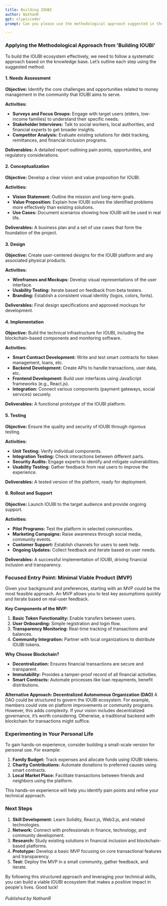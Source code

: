 ```yaml
---
title: Building IOUBI
author: NathanR
gpt: olypiccoder
prompt: Can you please use the methodological approach suggested in the ‘Methodological Approach’ text file from ‘Building IOUBI’ Knowledge Base and apply it to the solution described in ‘Healing Money’ document from ‘Building IOUBI‘ Knowledge Base  to suggest a focused entry point to building an ‘IOUBI’ ecosystem? For personal context, I am a professional software engineer with 20 years of experience mostly in C/C++ but I prefer a javascript based solution for convenience. How can I plan, build, and implement the ‘IOUBI’ ecosystem and transparent monitoring software. Would you recommend a blockchain like DAO or is there simpler ways to create a Minimal Viable Product or a prototype of some sort so that I can begin experimenting with it in my personal life?

---
```

### Applying the Methodological Approach from 'Building IOUBI'

To build the IOUBI ecosystem effectively, we need to follow a systematic approach based on the knowledge base. Let’s outline each step using the suggested method.

#### 1. Needs Assessment
**Objective:** Identify the core challenges and opportunities related to money management in the community that IOUBI aims to serve.

**Activities:**
- **Surveys and Focus Groups:** Engage with target users (elders, low-income families) to understand their specific needs.
- **Stakeholder Interviews:** Talk to social workers, local authorities, and financial experts to get broader insights.
- **Competitor Analysis:** Evaluate existing solutions for debt tracking, remittances, and financial inclusion programs.

**Deliverables:** A detailed report outlining pain points, opportunities, and regulatory considerations.

#### 2. Conceptualization
**Objective:** Develop a clear vision and value proposition for IOUBI.

**Activities:**
- **Vision Statement:** Outline the mission and long-term goals.
- **Value Proposition:** Explain how IOUBI solves the identified problems more effectively than existing solutions.
- **Use Cases:** Document scenarios showing how IOUBI will be used in real life.

**Deliverables:** A business plan and a set of use cases that form the foundation of the project.

#### 3. Design
**Objective:** Create user-centered designs for the IOUBI platform and any associated physical products.

**Activities:**
- **Wireframes and Mockups:** Develop visual representations of the user interface.
- **Usability Testing:** Iterate based on feedback from beta testers.
- **Branding:** Establish a consistent visual identity (logos, colors, fonts).

**Deliverables:** Final design specifications and approved mockups for development.

#### 4. Implementation
**Objective:** Build the technical infrastructure for IOUBI, including the blockchain-based components and monitoring software.

**Activities:**
- **Smart Contract Development:** Write and test smart contracts for token management, loans, etc.
- **Backend Development:** Create APIs to handle transactions, user data, etc.
- **Frontend Development:** Build user interfaces using JavaScript frameworks (e.g., React.js).
- **Integration:** Connect various components (payment gateways, social services) securely.

**Deliverables:** A functional prototype of the IOUBI platform.

#### 5. Testing
**Objective:** Ensure the quality and security of IOUBI through rigorous testing.

**Activities:**
- **Unit Testing:** Verify individual components.
- **Integration Testing:** Check interactions between different parts.
- **Security Audits:** Engage experts to identify and mitigate vulnerabilities.
- **Usability Testing:** Gather feedback from real users to improve the experience.

**Deliverables:** A tested version of the platform, ready for deployment.

#### 6. Rollout and Support
**Objective:** Launch IOUBI to the target audience and provide ongoing support.

**Activities:**
- **Pilot Programs:** Test the platform in selected communities.
- **Marketing Campaigns:** Raise awareness through social media, community events.
- **Customer Support:** Establish channels for users to seek help.
- **Ongoing Updates:** Collect feedback and iterate based on user needs.

**Deliverables:** A successful implementation of IOUBI, driving financial inclusion and transparency.

### Focused Entry Point: Minimal Viable Product (MVP)

Given your background and preferences, starting with an MVP could be the most feasible approach. An MVP allows you to test key assumptions quickly and iterate based on real-user feedback.

**Key Components of the MVP:**
1. **Basic Token Functionality:** Enable transfers between users.
2. **User Onboarding:** Simple registration and login flow.
3. **Transparency Monitoring:** Real-time tracking of transactions and balances.
4. **Community Integration:** Partner with local organizations to distribute IOUBI tokens.

**Why Choose Blockchain?**
- **Decentralization:** Ensures financial transactions are secure and transparent.
- **Immutability:** Provides a tamper-proof record of all financial activities.
- **Smart Contracts:** Automate processes like loan repayments, benefit distributions.

**Alternative Approach: Decentralized Autonomous Organization (DAO)**
A DAO could be structured to govern the IOUBI ecosystem. For example, members could vote on platform improvements or community programs. However, this adds complexity. If your vision includes decentralized governance, it’s worth considering. Otherwise, a traditional backend with blockchain for transactions might suffice.

### Experimenting in Your Personal Life

To gain hands-on experience, consider building a small-scale version for personal use. For example:

1. **Family Budget:** Track expenses and allocate funds using IOUBI tokens.
2. **Charity Contributions:** Automate donations to preferred causes using smart contracts.
3. **Local Market Place:** Facilitate transactions between friends and neighbors using the platform.

This hands-on experience will help you identify pain points and refine your technical approach.

### Next Steps

1. **Skill Development:** Learn Solidity, React.js, Web3.js, and related technologies.
2. **Network:** Connect with professionals in finance, technology, and community development.
3. **Research:** Study existing solutions in financial inclusion and blockchain-based platforms.
4. **Prototype:** Develop a basic MVP focusing on core transactional features and transparency.
5. **Test:** Deploy the MVP in a small community, gather feedback, and iterate.

By following this structured approach and leveraging your technical skills, you can build a viable IOUBI ecosystem that makes a positive impact in people's lives. Good luck!





###### Published by NathanR

